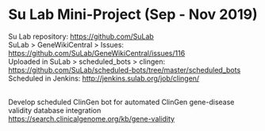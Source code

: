 # Su Lab Mini-Project (Sep - Nov 2019)

Su Lab repository: https://github.com/SuLab </br>
SuLab > GeneWikiCentral > Issues: https://github.com/SuLab/GeneWikiCentral/issues/116 </br>
Uploaded in SuLab > scheduled_bots > clingen: https://github.com/SuLab/scheduled-bots/tree/master/scheduled_bots </br> 
Scheduled in Jenkins: http://jenkins.sulab.org/job/clingen/ </br> </br>

Develop scheduled ClinGen bot for automated ClinGen gene-disease validity database integration </br>
https://search.clinicalgenome.org/kb/gene-validity
